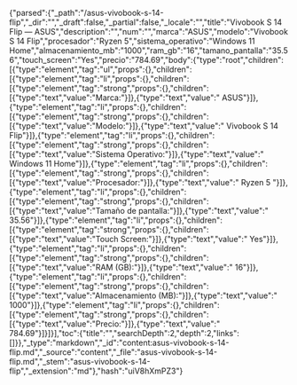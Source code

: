 {"parsed":{"_path":"/asus-vivobook-s-14-flip","_dir":"","_draft":false,"_partial":false,"_locale":"","title":"Vivobook S 14 Flip — ASUS","description":"","num":"","marca":"ASUS","modelo":"Vivobook S 14 Flip","procesador":"Ryzen 5","sistema_operativo":"Windows 11 Home","almacenamiento_mb":"1000","ram_gb":"16","tamano_pantalla":"35.56","touch_screen":"Yes","precio":"784.69","body":{"type":"root","children":[{"type":"element","tag":"ul","props":{},"children":[{"type":"element","tag":"li","props":{},"children":[{"type":"element","tag":"strong","props":{},"children":[{"type":"text","value":"Marca:"}]},{"type":"text","value":" ASUS"}]},{"type":"element","tag":"li","props":{},"children":[{"type":"element","tag":"strong","props":{},"children":[{"type":"text","value":"Modelo:"}]},{"type":"text","value":" Vivobook S 14 Flip"}]},{"type":"element","tag":"li","props":{},"children":[{"type":"element","tag":"strong","props":{},"children":[{"type":"text","value":"Sistema Operativo:"}]},{"type":"text","value":" Windows 11 Home"}]},{"type":"element","tag":"li","props":{},"children":[{"type":"element","tag":"strong","props":{},"children":[{"type":"text","value":"Procesador:"}]},{"type":"text","value":" Ryzen 5 "}]},{"type":"element","tag":"li","props":{},"children":[{"type":"element","tag":"strong","props":{},"children":[{"type":"text","value":"Tamaño de pantalla:"}]},{"type":"text","value":" 35.56"}]},{"type":"element","tag":"li","props":{},"children":[{"type":"element","tag":"strong","props":{},"children":[{"type":"text","value":"Touch Screen:"}]},{"type":"text","value":" Yes"}]},{"type":"element","tag":"li","props":{},"children":[{"type":"element","tag":"strong","props":{},"children":[{"type":"text","value":"RAM (GB):"}]},{"type":"text","value":" 16"}]},{"type":"element","tag":"li","props":{},"children":[{"type":"element","tag":"strong","props":{},"children":[{"type":"text","value":"Almacenamiento (MB):"}]},{"type":"text","value":" 1000"}]},{"type":"element","tag":"li","props":{},"children":[{"type":"element","tag":"strong","props":{},"children":[{"type":"text","value":"Precio:"}]},{"type":"text","value":" 784.69"}]}]}],"toc":{"title":"","searchDepth":2,"depth":2,"links":[]}},"_type":"markdown","_id":"content:asus-vivobook-s-14-flip.md","_source":"content","_file":"asus-vivobook-s-14-flip.md","_stem":"asus-vivobook-s-14-flip","_extension":"md"},"hash":"uiV8hXmPZ3"}